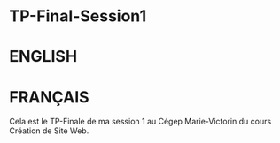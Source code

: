 # TP-Final-Session1
# ENGLISH

# FRANÇAIS
Cela est le TP-Finale de ma session 1 au Cégep Marie-Victorin du cours Création de Site Web.
